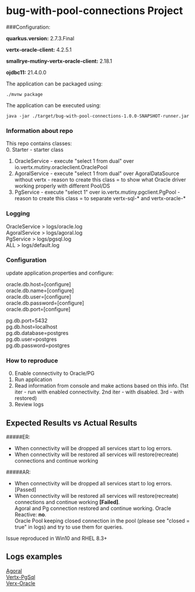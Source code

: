# bug-with-pool-connections Project

###Configuration:

**quarkus.version:** 2.7.3.Final

**vertx-oracle-client:** 4.2.5.1

**smallrye-mutiny-vertx-oracle-client:** 2.18.1

**ojdbc11:** 21.4.0.0

The application can be packaged using:
```shell script
./mvnw package
```

The application can be executed using:
```shell script
java -jar ./target/bug-with-pool-connections-1.0.0-SNAPSHOT-runner.jar
```

### Information about repo
This repo contains classes:  
0. Starter - starter class  
1. OracleService - execute "select 1 from dual" over io.vertx.mutiny.oracleclient.OraclePool
2. AgoralService - execute "select 1 from dual" over AgoralDataSource without vertx - reason to create this class = to show what Oracle driver working properly with different Pool/DS 
3. PgService - execute "select 1" over io.vertx.mutiny.pgclient.PgPool - reason to create this class = to separate vertx-sql-* and vertx-oracle-*

### Logging
OracleService > logs/oracle.log  
AgoralService > logs/agoral.log  
PgService > logs/pgsql.log  
ALL > logs/default.log  

### Configuration
update application.properties and configure:

oracle.db.host=[configure]  
oracle.db.name=[configure]   
oracle.db.user=[configure]  
oracle.db.password=[configure]    
oracle.db.port=[configure]

pg.db.port=5432  
pg.db.host=localhost  
pg.db.database=postgres  
pg.db.user=postgres  
pg.db.password=postgres  


### How to reproduce
0. Enable connectivity to Oracle/PG
1. Run application
2. Read information from console and make actions based on this info. (1st iter - run with enabled connectivity. 2nd iter - with disabled. 3rd - with restored)
3. Review logs

## Expected Results vs Actual Results
#####ER: 
- When connectivity will be dropped all services start to log errors.  
- When connectivity will be restored all services will restore(recreate) connections and continue working


#####AR: 
- When connectivity will be dropped all services start to log errors. [Passed]
- When connectivity will be restored all services will restore(recreate) connections and continue working **[Failed]**.   
Agoral and Pg connection restored and continue working. Oracle Reactive: **no**.  
Oracle Pool keeping closed connection in the pool (please see "closed = true" in logs) and try to use them for queries.

Issue reproduced in Win10 and RHEL 8.3+

## Logs examples

[Agoral](Agoral_Log.md)  
[Vertx-PgSql](PgSql_Log.md)  
[Verx-Oracle](Ora_Log.md)  

